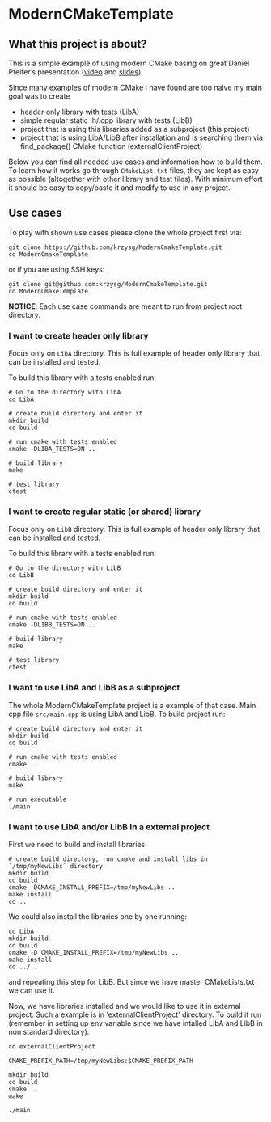 # ModernCMakeTemplate

## What this project is about?
This is a simple example of using modern CMake basing on great Daniel Pfeifer’s presentation ([video](https://www.youtube.com/watch?v=bsXLMQ6WgIk) and [slides](https://github.com/boostcon/cppnow_presentations_2017/blob/master/05-19-2017_friday/effective_cmake__daniel_pfeifer__cppnow_05-19-2017.pdf)).

Since many examples of modern CMake I have found are too naive my main goal was to create
- header only library with tests (LibA) 
- simple regular static .h/.cpp library with tests (LibB)
- project that is using this libraries added as a subproject (this project)
- project that is using LibA/LibB after installation and is searching them via find_package() CMake function (externalClientProject)

Below you can find all needed use cases and information how to build them.
To learn how it works go through `CMakeList.txt` files, they are kept as easy as possible (altogether with other library and test files).
With minimum effort it should be easy to copy/paste it and modify to use in any project.


## Use cases
To play with shown use cases please clone the whole project first via:
```
git clone https://github.com/krzysg/ModernCmakeTemplate.git
cd ModernCmakeTemplate
```
or if you are using SSH keys:
```
git clone git@github.com:krzysg/ModernCmakeTemplate.git
cd ModernCmakeTemplate
```

**NOTICE**: Each use case commands are meant to run from project root directory.

### I want to create header only library
Focus only on `LibA` directory. This is full example of header only library that can be installed and tested.
 
To build this library with a tests enabled run:
```
# Go to the directory with LibA
cd LibA

# create build directory and enter it
mkdir build
cd build

# run cmake with tests enabled
cmake -DLIBA_TESTS=ON ..

# build library
make

# test library
ctest
```

### I want to create regular static (or shared) library
Focus only on `LibB` directory. This is full example of header only library that can be installed and tested.
 
To build this library with a tests enabled run:
```
# Go to the directory with LibB
cd LibB

# create build directory and enter it
mkdir build
cd build

# run cmake with tests enabled
cmake -DLIBB_TESTS=ON ..

# build library
make

# test library
ctest
```

### I want to use LibA and LibB as a subproject
The whole ModernCMakeTemplate project is a example of that case. Main cpp file `src/main.cpp` is using LibA and LibB.
To build project run:
```
# create build directory and enter it
mkdir build
cd build

# run cmake with tests enabled
cmake ..

# build library
make

# run executable
./main
```

### I want to use LibA and/or LibB in a external project
First we need to build and install libraries:
```
# create build directory, run cmake and install libs in `/tmp/myNewLibs` directory
mkdir build
cd build
cmake -DCMAKE_INSTALL_PREFIX=/tmp/myNewLibs ..
make install
cd ..
```

We could also install the libraries one by one running:
```
cd LibA
mkdir build
cd build
cmake -D CMAKE_INSTALL_PREFIX=/tmp/myNewLibs ..
make install
cd ../..
```

and repeating this step for LibB. But since we have master CMakeLists.txt we can use it.

Now, we have libraries installed and we would like to use it in external project. Such a example is in 'externalClientProject' directory.
To build it run (remember in setting up env variable since we have intalled LibA and LibB in non standard directory):
```
cd externalClientProject

CMAKE_PREFIX_PATH=/tmp/myNewLibs:$CMAKE_PREFIX_PATH

mkdir build
cd build
cmake ..
make

./main

```
